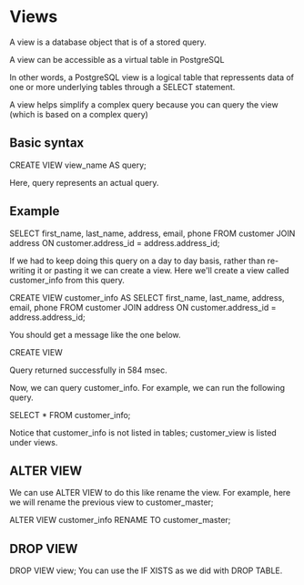 # Views

A view is a database object that is of a stored query.

A view can be accessible as a virtual table in PostgreSQL

In other words, a PostgreSQL view is a logical table that repressents data of one or more underlying tables through a SELECT statement.

A view helps simplify a complex query because you can query the view (which is based on a complex query)

## Basic syntax
CREATE VIEW view_name AS query;

Here, query represents an actual query.

## Example
SELECT first_name, last_name, address, email, phone
FROM customer 
JOIN address ON customer.address_id = address.address_id;

If we had to keep doing this query on a day to day basis, rather than re-writing it or pasting it we can create a view. Here we'll create a view called customer_info from this query.

CREATE VIEW customer_info AS
SELECT first_name, last_name, address, email, phone
FROM customer 
JOIN address ON customer.address_id = address.address_id;

You should get a message like the one below.

CREATE VIEW

Query returned successfully in 584 msec.

Now, we can query customer_info. For example, we can run the following query.

SELECT * FROM customer_info;

Notice that customer_info is not listed in tables; customer_view is listed under views.

## ALTER VIEW
We can use ALTER VIEW to do this like rename the view. For example, here we will rename the previous view to customer_master;

ALTER VIEW customer_info RENAME TO customer_master;

## DROP VIEW
DROP VIEW view;
You can use the IF XISTS as we did with DROP TABLE.
